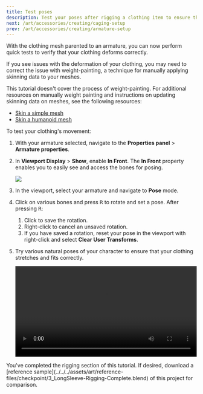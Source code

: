 ```yaml
---
title: Test poses
description: Test your poses after rigging a clothing item to ensure the clothes bend and deform correctly.
next: /art/accessories/creating/caging-setup
prev: /art/accessories/creating/armature-setup
---
```


With the clothing mesh parented to an armature, you can now perform quick tests to verify that your clothing deforms correctly.

<Alert severity ='warning'>
If you see issues with the deformation of your clothing, you may need to correct the issue with weight-painting, a technique for manually applying skinning data to your meshes.

This tutorial doesn't cover the process of weight-painting. For additional resources on manually weight painting and instructions on updating skinning data on meshes, see the following resources:

- [Skin a simple mesh](../../modeling/skin-a-simple-mesh.md)
- [Skin a humanoid mesh](../../modeling/skin-a-humanoid-model.md)

</Alert>

To test your clothing's movement:

1. With your armature selected, navigate to the **Properties panel** > **Armature properties**.
2. In **Viewport Display** > **Show**, enable **In Front**. The **In Front** property enables you to easily see and access the bones for posing.

   <img src="../../../assets/art/accessories/creating/Rigging-Bones-In-Front.png" />

3. In the viewport, select your armature and navigate to **Pose** mode.
4. Click on various bones and press <kbd>R</kbd> to rotate and set a pose. After pressing <kbd>R</kbd>:

   1. Click to save the rotation.
   2. Right-click to cancel an unsaved rotation.
   3. If you have saved a rotation, reset your pose in the viewport with right-click and select **Clear User Transforms**.

5. Try various natural poses of your character to ensure that your clothing stretches and fits correctly.

   <video controls src="../../../assets/art/accessories/creating/Rigging_03.mp4" width="100%"></video>

<Alert severity = 'success'>
You've completed the rigging section of this tutorial. If desired, download a [reference sample](../../../assets/art/reference-files/checkpoint/3_LongSleeve-Rigging-Complete.blend) of this project for comparison.

</Alert>
